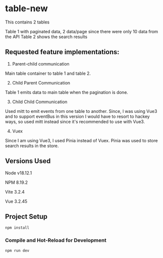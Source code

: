 # table-new

This contains 2 tables

Table 1 with paginated data, 2 data/page since there were only 10 data from the API
Table 2 shows the search results

## Requested feature implementations:

1. Parent-child communication

Main table container to table 1 and table 2.

2. Child Parent Communication

Table 1 emits data to main table when the pagination is done.

3. Child Child Communication

Used mitt to emit events from one table to another. Since, I was using Vue3 and to support eventBus in this version I would have to resort to hackey ways, so used mitt instead since it's recommended to use with Vue3.

4. Vuex

Since I am using Vue3, I used Pinia instead of Vuex. Pinia was used to store search results in the store.

## Versions Used

Node v18.12.1

NPM 8.19.2

Vite 3.2.4

Vue 3.2.45


## Project Setup

```sh
npm install
```

### Compile and Hot-Reload for Development

```sh
npm run dev
```
